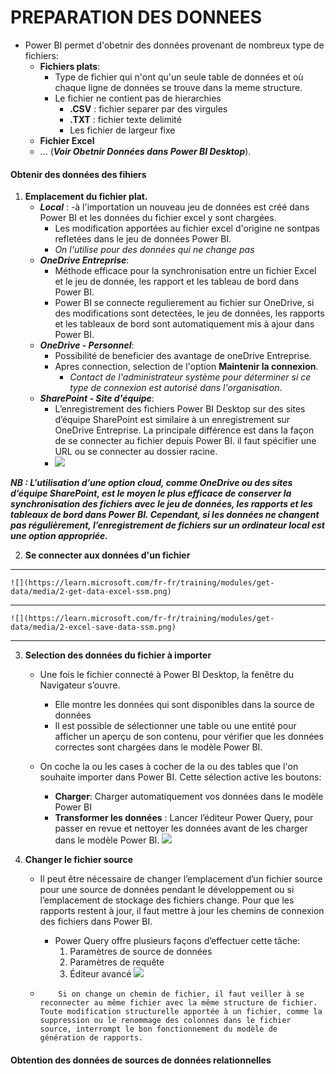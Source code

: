 # PREPARATION DES DONNEES 

- Power BI permet d'obetnir des données provenant de nombreux type de fichiers:
    - **Fichiers plats**:
        - Type de fichier qui n'ont qu'un seule table de données et où chaque ligne de données se trouve dans la meme structure.
        - Le fichier ne contient pas de hierarchies
            - **.CSV** : fichier separer par des virgules
            - **.TXT** : fichier texte delimité 
            - Les fichier de largeur fixe
    - **Fichier Excel**
    - ... (***Voir Obetnir Données dans Power BI Desktop***). 

#### Obtenir des données des fihiers 
1. **Emplacement du fichier plat.**
    - ***Local*** : 
        -à l'importation un nouveau jeu de données est créé dans Power BI et les données du fichier excel y sont chargées. 
        - Les modification apportées au fichier excel d'origine ne sontpas refletées dans le jeu de données Power BI. 
        - *On l'utilise pour des données qui ne change pas*
    - ***OneDrive Entreprise***:
        - Méthode efficace pour la synchronisation entre un fichier Excel et le jeu de donnée, les rapport et les tableau de bord dans Power BI. 
        - Power BI se connecte regulierement au fichier sur OneDrive, si des modifications sont detectées, le jeu de données, les rapports et les tableaux de bord sont automatiquement mis à ajour dans Power BI. 
    - ***OneDrive - Personnel***:
        - Possibilité de beneficier des avantage de oneDrive Entreprise. 
        - Apres connection, selection de l'option **Maintenir la connexion**.
            - *Contact de l'administrateur système pour déterminer si ce type de connexion est autorisé dans l'organisation*.
    - ***SharePoint - Site d'équipe***:
        - L’enregistrement des fichiers Power BI Desktop sur des sites d’équipe SharePoint est similaire à un enregistrement sur OneDrive Entreprise. La principale différence est dans la façon de se connecter au fichier depuis Power BI. il faut spécifier une URL ou se  connecter au dossier racine.
        - ![](https://learn.microsoft.com/fr-fr/training/modules/get-data/media/2-local-vs-cloud-c.png)

***NB : L’utilisation d’une option cloud, comme OneDrive ou des sites d’équipe SharePoint, est le moyen le plus efficace de conserver la synchronisation des fichiers avec le jeu de données, les rapports et les tableaux de bord dans Power BI. Cependant, si les données ne changent pas régulièrement, l’enregistrement de fichiers sur un ordinateur local est une option appropriée.***

2. **Se connecter aux données d'un fichier**
____

    ![](https://learn.microsoft.com/fr-fr/training/modules/get-data/media/2-get-data-excel-ssm.png)
____

    ![](https://learn.microsoft.com/fr-fr/training/modules/get-data/media/2-excel-save-data-ssm.png)
____
3. **Selection des données du fichier à importer**
    - Une fois le fichier connecté à Power BI Desktop, la fenêtre du Navigateur s’ouvre. 
        - Elle montre les données qui sont disponibles dans la source de données
        - Il est possible de sélectionner une table ou une entité pour afficher un aperçu de son contenu, pour vérifier que les données correctes sont chargées dans le modèle Power BI.

    - On coche la ou les cases à cocher de la ou des tables que l'on souhaite importer dans Power BI. Cette sélection active les boutons:
        - **Charger**: Charger automatiquement vos données dans le modèle Power BI 
        - **Transformer les données** : Lancer l’éditeur Power Query, pour passer en revue et nettoyer les données avant de les charger dans le modèle Power BI.
    ![](https://learn.microsoft.com/fr-fr/training/modules/get-data/media/2-excel-worksheet-ssm.png)

4. **Changer le fichier source** 
    - Il peut être nécessaire de changer l’emplacement d’un fichier source pour une source de données pendant le développement ou si l’emplacement de stockage des fichiers change. Pour que les rapports restent à jour, il faut mettre à jour les chemins de connexion des fichiers dans Power BI.
        - Power Query offre plusieurs façons d’effectuer cette tâche: 
            1. Paramètres de source de données  
            2. Paramètres de requête 
            3. Éditeur avancé
    ![](https://learn.microsoft.com/fr-fr/training/modules/get-data/media/2-excel-data-source-settings-ssm.png#lightbox)

    -   ```
            Si on change un chemin de fichier, il faut veiller à se reconnecter au même fichier avec la même structure de fichier. Toute modification structurelle apportée à un fichier, comme la suppression ou le renommage des colonnes dans le fichier source, interrompt le bon fonctionnement du modèle de génération de rapports.
        ```
#### Obtention des données de sources de données relationnelles 